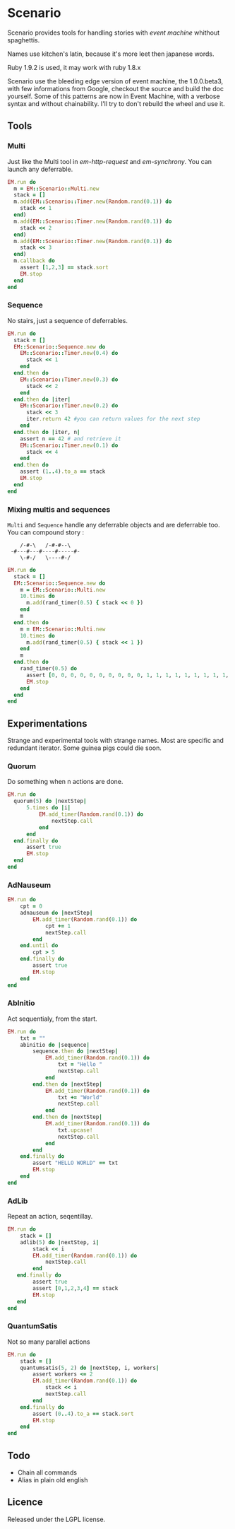 Scenario
========

Scenario provides tools for handling stories with *event machine* whithout spaghettis.

Names use kitchen's latin, because it's more leet then japanese words.

Ruby 1.9.2 is used, it may work with ruby 1.8.x

Scenario use the bleeding edge version of event machine, the 1.0.0.beta3, with few informations from Google, checkout the source and build the doc yourself.
Some of this patterns are now in Event Machine, with a verbose syntax and without chainability. I'll try to don't rebuild the wheel and use it.

Tools
-----

### Multi

Just like the Multi tool in _em-http-request_ and _em-synchrony_.
You can launch any deferrable.

```ruby
EM.run do
  m = EM::Scenario::Multi.new
  stack = []
  m.add(EM::Scenario::Timer.new(Random.rand(0.1)) do
    stack << 1
  end)
  m.add(EM::Scenario::Timer.new(Random.rand(0.1)) do
    stack << 2
  end)
  m.add(EM::Scenario::Timer.new(Random.rand(0.1)) do
    stack << 3
  end)
  m.callback do
    assert [1,2,3] == stack.sort
    EM.stop
  end
end
```

### Sequence

No stairs, just a sequence of deferrables.

```ruby
EM.run do
  stack = []
  EM::Scenario::Sequence.new do
    EM::Scenario::Timer.new(0.4) do
      stack << 1
    end
  end.then do
    EM::Scenario::Timer.new(0.3) do
      stack << 2
    end
  end.then do |iter|
    EM::Scenario::Timer.new(0.2) do
      stack << 3
      iter.return 42 #you can return values for the next step
    end
  end.then do |iter, n|
    assert n == 42 # and retrieve it
    EM::Scenario::Timer.new(0.1) do
      stack << 4
    end
  end.then do
    assert (1..4).to_a == stack
    EM.stop
  end
end
```

### Mixing multis and sequences

`Multi` and `Sequence` handle any deferrable objects and are deferrable too. You can compound story :

```
    /-#-\   /-#-#--\
 -#---#---#----#-----#-
    \-#-/   \----#-/

```

```ruby
EM.run do
  stack = []
  EM::Scenario::Sequence.new do
    m = EM::Scenario::Multi.new
    10.times do
      m.add(rand_timer(0.5) { stack << 0 })
    end
    m
  end.then do
    m = EM::Scenario::Multi.new
    10.times do
      m.add(rand_timer(0.5) { stack << 1 })
    end
    m
  end.then do
    rand_timer(0.5) do
      assert [0, 0, 0, 0, 0, 0, 0, 0, 0, 0, 1, 1, 1, 1, 1, 1, 1, 1, 1, 1] == stack
      EM.stop
    end
  end
end
```

Experimentations
----------------

Strange and experimental tools with strange names. Most are specific and redundant iterator. Some guinea pigs could die soon.

### Quorum

Do something when n actions are done.

```ruby
EM.run do
  quorum(5) do |nextStep|
      5.times do |i|
          EM.add_timer(Random.rand(0.1)) do
              nextStep.call
          end
      end
  end.finally do
      assert true
      EM.stop
  end
end

```

### AdNauseum

```ruby
EM.run do
    cpt = 0
    adnauseum do |nextStep|
        EM.add_timer(Random.rand(0.1)) do
            cpt += 1
            nextStep.call
        end
    end.until do
        cpt > 5
    end.finally do
        assert true
        EM.stop
    end
end
```

### AbInitio

Act sequentialy, from the start.

```ruby
EM.run do
    txt = ""
    abinitio do |sequence|
        sequence.then do |nextStep|
            EM.add_timer(Random.rand(0.1)) do
                txt = "Hello "
                nextStep.call
            end
        end.then do |nextStep|
            EM.add_timer(Random.rand(0.1)) do
                txt += "World"
                nextStep.call
            end
        end.then do |nextStep|
            EM.add_timer(Random.rand(0.1)) do
                txt.upcase!
                nextStep.call
            end
        end
    end.finally do
        assert "HELLO WORLD" == txt
        EM.stop
    end
end
```

### AdLib

Repeat an action, seqentillay.

```ruby
EM.run do
    stack = []
    adlib(5) do |nextStep, i|
        stack << i
        EM.add_timer(Random.rand(0.1)) do
            nextStep.call
        end
   end.finally do
        assert true
        assert [0,1,2,3,4] == stack
        EM.stop
   end
end
```

### QuantumSatis

Not so many parallel actions

```ruby
EM.run do
    stack = []
    quantumsatis(5, 2) do |nextStep, i, workers|
        assert workers <= 2
        EM.add_timer(Random.rand(0.1)) do
            stack << i
            nextStep.call
        end
    end.finally do
        assert (0..4).to_a == stack.sort
        EM.stop
    end
end
```

Todo
----

 * Chain all commands
 * Alias in plain old english

Licence
-------

Released under the LGPL license.
